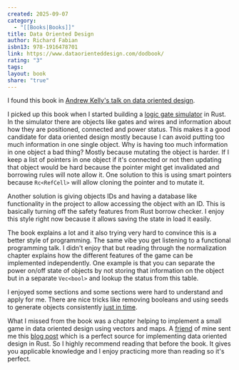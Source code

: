 ```yaml
---
created: 2025-09-07
category:
  - "[[Books|Books]]"
title: Data Oriented Design
author: Richard Fabian
isbn13: 978-1916478701
link: https://www.dataorienteddesign.com/dodbook/
rating: "3"
tags:
layout: book
share: "true"
---
```

I found this book in [Andrew Kelly's talk on data oriented design](https://www.youtube.com/watch?v=IroPQ150F6c).

I picked up this book when I started building a [logic gate simulator](https://github.com/Glyphack/simu) in Rust.
In the simulator there are objects like gates and wires and information about how they are positioned, connected and power status.
This makes it a good candidate for data oriented design mostly because I can avoid putting too much information in one single object.
Why is having too much information in one object a bad thing? Mostly because mutating the object is harder.
If I keep a list of pointers in one object if it's connected or not then updating that object would be hard because the pointer might get invalidated and borrowing rules will note allow it.
One solution to this is using smart pointers because `Rc<RefCell>` will allow cloning the pointer and to mutate it.

Another solution is giving objects IDs and having a database like functionality in the project to allow accessing the object with an ID.
This is basically turning off the safety features from Rust borrow checker. 
I enjoy this style right now because it allows saving the state in load it easily.

The book explains a lot and it also trying very hard to convince this is a better style of programming. The same vibe you get listening to a functional programming talk.
I didn't enjoy that but reading through the normalization chapter explains how the different features of the game can be implemented independently.
One example is that you can separate the power on/off state of objects by not storing that information on the object but in a separate `Vec<bool>` and lookup the status from this table.

I enjoyed some sections and some sections were hard to understand and apply for me.
There are nice tricks like removing booleans and using seeds to generate objects consistently [just in time](https://www.dataorienteddesign.com/dodbook/node6.html#SECTION00630000000000000000).

What I missed from the book was a chapter helping to implement a small game in data oriented design using vectors and maps.
A [friend](https://kevinlynagh.com/) of mine sent me this [blog post](https://kyju.org/blog/rustconf-2018-keynote/) which is a perfect source for implementing data oriented design in Rust.
So I highly recommend reading that before the book. It gives you applicable knowledge and I enjoy practicing more than reading so it's perfect.